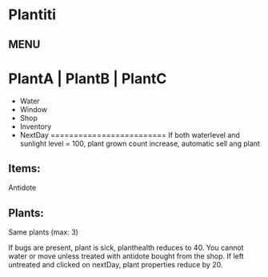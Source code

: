 # Plantiti
## MENU


PlantA | PlantB | PlantC
=========================
- Water
- Window
- Shop
- Inventory
- NextDay
=========================
If both waterlevel and sunlight level = 100, plant grown count increase, automatic sell ang plant

## Items:
Antidote

## Plants:
Same plants (max: 3)

If bugs are present, plant is sick, planthealth reduces to 40. You cannot water or move unless treated with antidote bought from the shop. If left untreated and clicked on nextDay, plant properties reduce by 20.